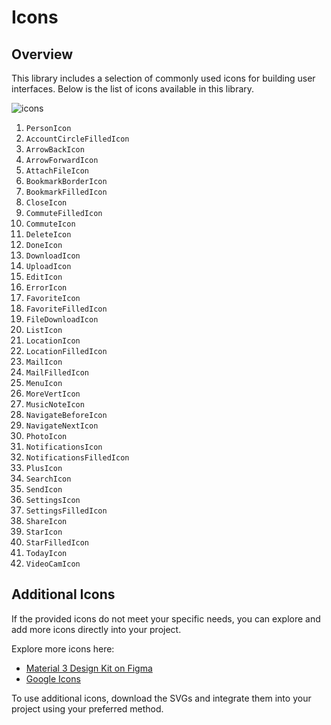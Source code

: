 # Icons

## Overview

This library includes a selection of commonly used icons for building user interfaces. Below is the list of icons available in this library.

![icons](https://ik.imagekit.io/Computools/rn-material-components/icons.png?updatedAt=1736770122917)

1. `PersonIcon`
2. `AccountCircleFilledIcon`
3. `ArrowBackIcon`
4. `ArrowForwardIcon`
5. `AttachFileIcon`
6. `BookmarkBorderIcon`
7. `BookmarkFilledIcon`
8. `CloseIcon`
9. `CommuteFilledIcon`
10. `CommuteIcon`
11. `DeleteIcon`
12. `DoneIcon`
13. `DownloadIcon`
14. `UploadIcon`
15. `EditIcon`
16. `ErrorIcon`
17. `FavoriteIcon`
18. `FavoriteFilledIcon`
19. `FileDownloadIcon`
20. `ListIcon`
21. `LocationIcon`
22. `LocationFilledIcon`
23. `MailIcon`
24. `MailFilledIcon`
25. `MenuIcon`
26. `MoreVertIcon`
27. `MusicNoteIcon`
28. `NavigateBeforeIcon`
29. `NavigateNextIcon`
30. `PhotoIcon`
31. `NotificationsIcon`
32. `NotificationsFilledIcon`
33. `PlusIcon`
34. `SearchIcon`
35. `SendIcon`
36. `SettingsIcon`
37. `SettingsFilledIcon`
38. `ShareIcon`
39. `StarIcon`
40. `StarFilledIcon`
41. `TodayIcon`
42. `VideoCamIcon`

## Additional Icons

If the provided icons do not meet your specific needs, you can explore and add more icons directly into your project.

Explore more icons here:
- [Material 3 Design Kit on Figma](https://www.figma.com/design/60rEc74mbCUjr5eBJlq7Cg/Material-3-Design-Kit-(Community)?node-id=55594-2483&p=f&t=QWcIej0o3w8vZgV0-0)
- [Google Icons](https://fonts.google.com/icons?icon.query=favor&icon.size=24&icon.color=%23e8eaed)

To use additional icons, download the SVGs and integrate them into your project using your preferred method.
